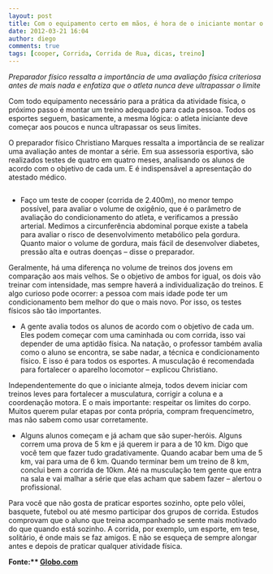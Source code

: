 ```yaml
---
layout: post
title: Com o equipamento certo em mãos, é hora de o iniciante montar o treino
date: 2012-03-21 16:04
author: diego
comments: true
tags: [cooper, Corrida, Corrida de Rua, dicas, treino]
---
```

<em>Preparador físico ressalta a importância de uma avaliação física criteriosa antes de mais nada e enfatiza que o atleta nunca deve ultrapassar o limite</em>

Com todo equipamento necessário para a prática da atividade física, o próximo passo é montar um treino adequado para cada pessoa. Todos os esportes seguem, basicamente, a mesma lógica: o atleta iniciante deve começar aos poucos e nunca ultrapassar os seus limites.

O preparador físico Christiano Marques ressalta a importância de se realizar uma avaliação antes de montar a série. Em sua assessoria esportiva, são realizados testes de quatro em quatro meses, analisando os alunos de acordo com o objetivo de cada um. E é indispensável a apresentação do atestado médico.

<img src="http://s.glbimg.com/es/ge/f/original/2012/02/28/info_teste-12-minutos.png" alt="" />

- Faço um teste de cooper (corrida de 2.400m), no menor tempo possível, para avaliar o volume de oxigênio, que é o parâmetro de avaliação do condicionamento do atleta, e verificamos a pressão arterial. Medimos a circunferência abdominal porque existe a tabela para avaliar o risco de desenvolvimento metabólico pela gordura. Quanto maior o volume de gordura, mais fácil de desenvolver diabetes, pressão alta e outras doenças – disse o preparador.

Geralmente, há uma diferença no volume de treinos dos jovens em comparação aos mais velhos. Se o objetivo de ambos for igual, os dois vão treinar com intensidade, mas sempre haverá a individualização do treinos. E algo curioso pode ocorrer: a pessoa com mais idade pode ter um condicionamento bem melhor do que o mais novo. Por isso, os testes físicos são tão importantes.

- A gente avalia todos os alunos de acordo com o objetivo de cada um. Eles podem começar com uma caminhada ou com corrida, isso vai depender de uma aptidão física. Na natação, o professor também avalia como o aluno se encontra, se sabe nadar, a técnica e condicionamento físico. E isso é para todos os esportes. A musculação é recomendada para fortalecer o aparelho locomotor – explicou Christiano.

Independentemente do que o iniciante almeja, todos devem iniciar com treinos leves para fortalecer a musculatura, corrigir a coluna e a coordenação motora. E o mais importante: respeitar os limites do corpo. Muitos querem pular etapas por conta própria, compram frequencímetro, mas não sabem como usar corretamente.

- Alguns alunos começam e já acham que são super-heróis. Alguns correm uma prova de 5 km e já querem ir para a de 10 km. Digo que você tem que fazer tudo gradativamente. Quando acabar bem uma de 5 km, vai para uma de 6 km. Quando terminar bem um treino de 8 km, conclui bem a corrida de 10km. Até na musculação tem gente que entra na sala e vai malhar a série que elas acham que sabem fazer – alertou o profissional.

Para você que não gosta de praticar esportes sozinho, opte pelo vôlei, basquete, futebol ou até mesmo participar dos grupos de corrida. Estudos comprovam que o aluno que treina acompanhado se sente mais motivado do que quando está sozinho. A corrida, por exemplo, um esporte, em tese, solitário, é onde mais se faz amigos. E não se esqueça de sempre alongar antes e depois de praticar qualquer atividade física.

<strong>Fonte:** <a href="http://globoesporte.globo.com/eu-atleta/noticia/2012/03/com-o-equipamento-certo-em-maos-e-hora-de-o-iniciante-montar-o-treino.html" target="_blank">Globo.com</a>
